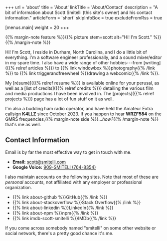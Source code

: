 +++
url = 'about'
title = 'About'
linkTitle = 'About/Contact'
description = "A bit of information about Scott Smitelli (this site's owner) and his contact information."
articleForm = 'short'
skipInfoBox = true
excludeFromRss = true

[menus.main]
weight = 20
+++

{{% margin-note feature %}}{{% picture stem=scott alt="Hi! I'm Scott." %}}{{% /margin-note %}}

Hi! I'm Scott, I reside in Durham, North Carolina, and I do a little bit of everything. I'm a software engineer professionally, and a sound mixer/editor in my spare time. I also have a wide range of other hobbies---from [writing]({{% relref articles %}}) to {{% link windowbox %}}photography{{% /link %}} to {{% link triggerandfreewheel %}}drawing a webcomic{{% /link %}}.

My [r&eacute;sum&eacute;]({{% relref resume %}}) is available online for your perusal, as well as a [list of credits]({{% relref credits %}}) detailing the various film and media productions I have been involved in. The [projects]({{% relref projects %}}) page has a lot of fun stuff on it as well.

I'm also a budding ham radio operator, and have held the Amateur Extra callsign **K4LLZ** since October 2023. If you happen to hear **WRZF584** on the GMRS frequencies,{{% margin-note side %}}_...how?_{{% /margin-note %}} that's me as well.

## Contact Information

Email is by far the most effective way to get in touch with me.

* **Email:** scott@smitelli.com
* **Google Voice:** [909-SMITELI (764-8354)](tel:1-909-764-8354)

I also maintain accounts on the following sites. Note that most of these are *personal* accounts, not affiliated with any employer or professional organization.

* {{% link about-github %}}GitHub{{% /link %}}
* {{% link about-stackoverflow %}}Stack Overflow{{% /link %}}
* {{% link about-linkedin %}}LinkedIn{{% /link %}}
* {{% link about-npm %}}npm{{% /link %}}
* {{% link imdb-scott-smitelli %}}IMDb{{% /link %}}

If you come across somebody named "smitelli" on some other website or social network, there's a pretty good chance it's me.
